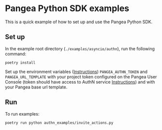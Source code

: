# Pangea Python SDK examples

This is a quick example of how to set up and use the Pangea Python SDK.

## Set up

In the example root directory (`./examples/asyncio/authn`), run the following command:

```
poetry install
```

Set up the environment variables ([Instructions](https://pangea.cloud/docs/authn#set-your-environment-variables)) `PANGEA_AUTHN_TOKEN` and `PANGEA_URL_TEMPLATE` with your project token configured on the Pangea User Console (token should have access to AuthN service [Instructions](https://pangea.cloud/docs/admin-guide/tokens)) and with your Pangea base url template.

## Run

To run examples:

```
poetry run python authn_examples/invite_actions.py
```
